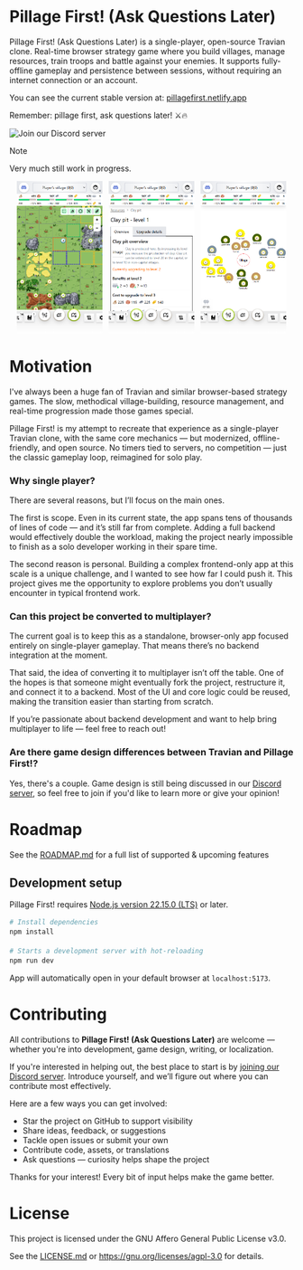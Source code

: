 # Pillage First! (Ask Questions Later)

Pillage First! (Ask Questions Later) is a single-player, open-source Travian clone. Real-time browser strategy game where you build
villages, manage resources, train troops and battle against your enemies. It supports fully-offline gameplay and persistence between sessions,
without requiring an internet connection or an account.

You can see the current stable version at: [pillagefirst.netlify.app](https://pillagefirst.netlify.app)

Remember: pillage first, ask questions later! ⚔️🔥

![Join our Discord server](https://img.shields.io/discord/1282804642807283842?style=flat&logo=discord&logoColor=white&label=Join%20our%20Discord%20server&labelColor=%235865F2)

> [!NOTE]
> Very much still work in progress.

<p align="center">
  <img src="/.github/assets/mobile-map-view.png" width="30%">
  &nbsp;
  <img src="/.github/assets/mobile-building-view.png" width="30%">
  &nbsp;
  <img src="/.github/assets/mobile-resources-view.png" width="30%">
</p>

# Motivation

I've always been a huge fan of Travian and similar browser-based strategy games. The slow, methodical village-building, resource management,
and real-time progression made those games special.

Pillage First! is my attempt to recreate that experience as a single-player Travian clone, with the same core mechanics — but modernized,
offline-friendly, and open source. No timers tied to servers, no competition — just the classic gameplay loop, reimagined for solo play.

### Why single player?

There are several reasons, but I’ll focus on the main ones.

The first is scope. Even in its current state, the app spans tens of thousands of lines of code — and it’s still far from complete. Adding a
full backend would effectively double the workload, making the project nearly impossible to finish as a solo developer working in their
spare time.

The second reason is personal. Building a complex frontend-only app at this scale is a unique challenge, and I wanted to see how far I could
push it. This project gives me the opportunity to explore problems you don’t usually encounter in typical frontend work.

### Can this project be converted to multiplayer?

The current goal is to keep this as a standalone, browser-only app focused entirely on single-player gameplay. That means there’s no backend
integration at the moment.

That said, the idea of converting it to multiplayer isn’t off the table. One of the hopes is that someone might eventually fork the project,
restructure it, and connect it to a backend. Most of the UI and core logic could be reused, making the transition easier than starting from
scratch.

If you’re passionate about backend development and want to help bring multiplayer to life — feel free to reach out!

### Are there game design differences between Travian and Pillage First!?

Yes, there's a couple. Game design is still being discussed in our [Discord server](https://discord.gg/Ep7NKVXUZA), so feel free to join if
you'd like to learn more or give your opinion!

# Roadmap

See the [ROADMAP.md](/docs/ROADMAP.md) for a full list of supported & upcoming features

## Development setup

Pillage First! requires [Node.js version 22.15.0 (LTS)](https://nodejs.org/en/download) or later.

```bash
# Install dependencies
npm install

# Starts a development server with hot-reloading
npm run dev
```

App will automatically open in your default browser at `localhost:5173`.

# Contributing

All contributions to **Pillage First! (Ask Questions Later)** are welcome — whether you're into development, game design, writing, or localization.

If you're interested in helping out, the best place to start is by [joining our Discord server](https://discord.gg/Ep7NKVXUZA). Introduce yourself, and we’ll figure out where you can contribute most effectively.

Here are a few ways you can get involved:

- Star the project on GitHub to support visibility
- Share ideas, feedback, or suggestions
- Tackle open issues or submit your own
- Contribute code, assets, or translations
- Ask questions — curiosity helps shape the project

Thanks for your interest! Every bit of input helps make the game better.

# License

This project is licensed under the GNU Affero General Public License v3.0.

See the [LICENSE.md](/LICENSE.md) or https://gnu.org/licenses/agpl-3.0 for details.
